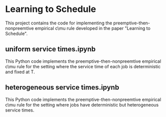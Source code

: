 # Learning to Schedule

This project contains the code for implementing the preemptive-then-nonpreemtive empirical c\mu rule developed in the paper "Learning to Schedule".

## uniform service times.ipynb

This Python code implements the preemptive-then-nonpreemtive empirical c\mu rule for the setting where the service time of each job is deterministic and fixed at T.

## heterogeneous service times.ipynb

This Python code implements the preemptive-then-nonpreemtive empirical c\mu rule for the setting where jobs have deterministic but heterogeneous service times. 
